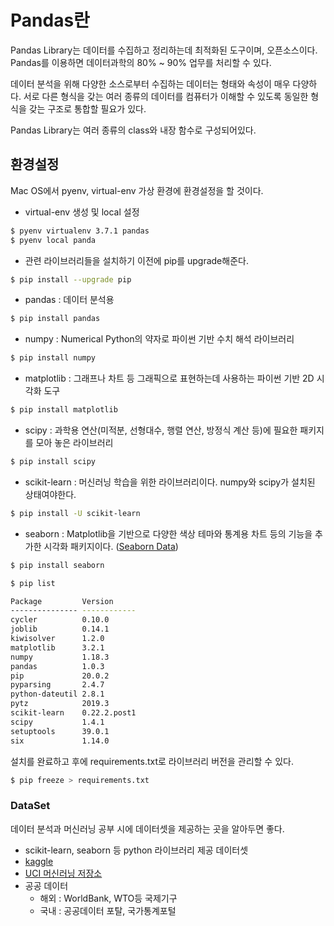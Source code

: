 # Pandas란

Pandas Library는 데이터를 수집하고 정리하는데 최적화된 도구이며, 오픈소스이다. Pandas를 이용하면 데이터과학의 80% ~ 90% 업무를 처리할 수 있다.

데이터 분석을 위해 다양한 소스로부터 수집하는 데이터는 형태와 속성이 매우 다양하다. 서로 다른 형식을 갖는 여러 종류의 데이터를 컴퓨터가 이해할 수 있도록 동일한 형식을 갖는 구조로 통합할 필요가 있다.

Pandas Library는 여러 종류의 class와 내장 함수로 구성되어있다.

## 환경설정

Mac OS에서 pyenv, virtual-env 가상 환경에 환경설정을 할 것이다.

- virtual-env 생성 및 local 설정

```bash
$ pyenv virtualenv 3.7.1 pandas
$ pyenv local panda
```

- 관련 라이브러리들을 설치하기 이전에 pip를 upgrade해준다.

```bash
$ pip install --upgrade pip
```

- pandas : 데이터 분석용

```bash
$ pip install pandas
```

- numpy : Numerical Python의 약자로 파이썬 기반 수치 해석 라이브러리

```bash
$ pip install numpy
```

- matplotlib : 그래프나 차트 등 그래픽으로 표현하는데 사용하는 파이썬 기반 2D 시각화 도구

```bash
$ pip install matplotlib
```

- scipy : 과학용 연산(미적분, 선형대수, 행렬 연산, 방정식 계산 등)에 필요한 패키지를 모아 놓은 라이브러리

```bash
$ pip install scipy
```

- scikit-learn : 머신러닝 학습을 위한 라이브러리이다. numpy와 scipy가 설치된 상태여야한다.

```bash
$ pip install -U scikit-learn
```

- seaborn : Matplotlib을 기반으로 다양한 색상 테마와 통계용 차트 등의 기능을 추가한 시각화 패키지이다. ([Seaborn Data](https://github.com/mwaskom/seaborn-data))

```bash
$ pip install seaborn
```

```bash
$ pip list

Package         Version
--------------- ------------
cycler          0.10.0
joblib          0.14.1
kiwisolver      1.2.0
matplotlib      3.2.1
numpy           1.18.3
pandas          1.0.3
pip             20.0.2
pyparsing       2.4.7
python-dateutil 2.8.1
pytz            2019.3
scikit-learn    0.22.2.post1
scipy           1.4.1
setuptools      39.0.1
six             1.14.0
```

설치를 완료하고 후에 requirements.txt로 라이브러리 버전을 관리할 수 있다.

```bash
$ pip freeze > requirements.txt
```



### DataSet

데이터 분석과 머신러닝 공부 시에 데이터셋을 제공하는 곳을 알아두면 좋다.

- scikit-learn, seaborn 등 python 라이브러리 제공 데이터셋
- [kaggle](https://www.kaggle.com/)
- [UCI 머신러닝 저장소](https://archive.ics.uci.edu/ml/datasets.html)
- 공공 데이터
  - 해외 : WorldBank, WTO등 국제기구
  - 국내 : 공공데이터 포탈, 국가통계포털

